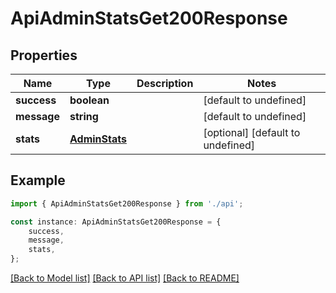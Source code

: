 # ApiAdminStatsGet200Response


## Properties

Name | Type | Description | Notes
------------ | ------------- | ------------- | -------------
**success** | **boolean** |  | [default to undefined]
**message** | **string** |  | [default to undefined]
**stats** | [**AdminStats**](AdminStats.md) |  | [optional] [default to undefined]

## Example

```typescript
import { ApiAdminStatsGet200Response } from './api';

const instance: ApiAdminStatsGet200Response = {
    success,
    message,
    stats,
};
```

[[Back to Model list]](../README.md#documentation-for-models) [[Back to API list]](../README.md#documentation-for-api-endpoints) [[Back to README]](../README.md)
